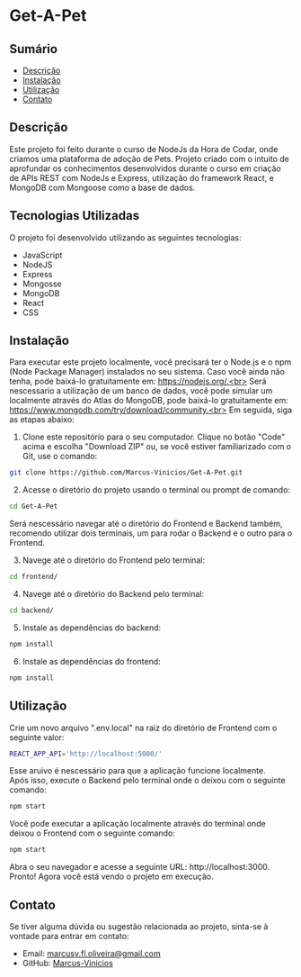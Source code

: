 # Get-A-Pet

## Sumário
- [Descrição](#descrição)
- [Instalação](#instalação)
- [Utilização](#utilização)
- [Contato](#contato)

## Descrição
Este projeto foi feito durante o curso de NodeJs da Hora de Codar, onde criamos uma plataforma de adoção de Pets. Projeto criado com o intuito de aprofundar os conhecimentos desenvolvidos durante o curso em criação de APIs REST com NodeJs e Express, utilização do framework React, e MongoDB com Mongoose como a base de dados.

## Tecnologias Utilizadas
O projeto foi desenvolvido utilizando as seguintes tecnologias:

- JavaScript
- NodeJS
- Express
- Mongosse
- MongoDB
- React
- CSS

## Instalação
Para executar este projeto localmente, você precisará ter o Node.js e o npm (Node Package Manager) instalados no seu sistema. Caso você ainda não tenha, pode baixá-lo gratuitamente em: https://nodejs.org/.<br>
Será nescessario a utilização de um banco de dados, você pode simular um localmente através do Atlas do MongoDB, pode baixá-lo gratuitamente em: https://www.mongodb.com/try/download/community.<br>
Em seguida, siga as etapas abaixo:

1. Clone este repositório para o seu computador. Clique no botão "Code" acima e escolha "Download ZIP" ou, se você estiver familiarizado com o Git, use o comando:
```bash
git clone https://github.com/Marcus-Vinicios/Get-A-Pet.git
```
2. Acesse o diretório do projeto usando o terminal ou prompt de comando:
```bash
cd Get-A-Pet
```
Será nescessário navegar até o diretório do Frontend e Backend também, recomendo utilizar dois terminais, um para rodar o Backend e o outro para o Frontend.<br>

3. Navege até o diretório do Frontend pelo terminal:
```bash
cd frontend/
```
4. Navege até o diretório do Backend pelo terminal:
```bash
cd backend/
```
5. Instale as dependências do backend:
```bash
npm install
```
6. Instale as dependências do frontend:
```bash
npm install
```

## Utilização
Crie um novo arquivo ".env.local" na raiz do diretório de Frontend com o seguinte valor:
```bash
REACT_APP_API='http://localhost:5000/'
```
Esse aruivo é nescessário para que a aplicação funcione localmente.<br>
Após isso, execute o Backend pelo terminal onde o deixou com o seguinte comando:
```bash
npm start
```
Você pode executar a aplicação localmente através do terminal onde deixou o Frontend com o seguinte comando:
```bash
npm start
```
Abra o seu navegador e acesse a seguinte URL: http://localhost:3000. Pronto! Agora você está vendo o projeto em execução.

## Contato
Se tiver alguma dúvida ou sugestão relacionada ao projeto, sinta-se à vontade para entrar em contato:

- Email: marcusv.fl.oliveira@gmail.com
- GitHub: [Marcus-Vinicios](https://github.com/Marcus-Vinicios)
